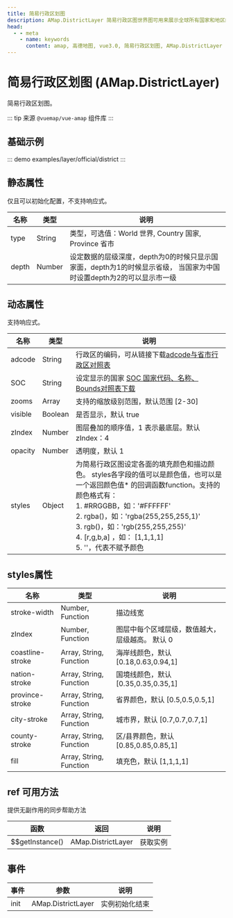 ```yaml
---
title: 简易行政区划图
description: AMap.DistrictLayer 简易行政区图世界图可用来展示全球所有国家和地区的分界线及区块，并支持颜色配置，可用于满足可视化数据展示
head:
  - - meta
    - name: keywords
      content: amap, 高德地图, vue3.0, 简易行政区划图, AMap.DistrictLayer
---
```


# 简易行政区划图 (AMap.DistrictLayer)
简易行政区划图。

::: tip
来源 ```@vuemap/vue-amap``` 组件库
:::

## 基础示例

::: demo
examples/layer/official/district
:::


## 静态属性
仅且可以初始化配置，不支持响应式。

名称 | 类型 | 说明
---|---|---|
type | String | 类型，可选值：World 世界, Country 国家, Province 省市
depth | Number | 设定数据的层级深度，depth为0的时候只显示国家面，depth为1的时候显示省级， 当国家为中国时设置depth为2的可以显示市一级

## 动态属性
支持响应式。

名称 | 类型 | 说明
---|---|---|
adcode | String | 行政区的编码，可从链接下载[adcode与省市行政区对照表](https://a.amap.com/lbs/static/file/AMap_adcode_citycode.xlsx.zip)
SOC | String | 设定显示的国家 [SOC 国家代码、名称、Bounds对照表下载](https://a.amap.com/jsapi_demos/static/demo-center/js/soc-list.json)
zooms | Array | 支持的缩放级别范围，默认范围 [2-30]
visible | Boolean | 是否显示，默认 true
zIndex | Number | 图层叠加的顺序值，1 表示最底层。默认 zIndex：4
opacity | Number | 透明度，默认 1
styles | Object | 为简易行政区图设定各面的填充颜色和描边颜色。 styles各字段的值可以是颜色值，也可以是一个返回颜色值* 的回调函数function。支持的颜色格式有：<br/>1. #RRGGBB，如：'#FFFFFF' <br/>2. rgba()，如：'rgba(255,255,255,1)'<br/> 3. rgb()，如：'rgb(255,255,255)'<br/>4. [r,g,b,a] ，如： [1,1,1,1]<br/>5. ''，代表不赋予颜色

## styles属性
名称 | 类型 | 说明
---|---|---|
stroke-width | Number, Function | 描边线宽
zIndex | Number, Function | 图层中每个区域层级，数值越大，层级越高。 默认 0
coastline-stroke | Array, String, Function | 海岸线颜色，默认 [0.18,0.63,0.94,1]
nation-stroke | Array, String, Function | 国境线颜色，默认 [0.35,0.35,0.35,1]
province-stroke | Array, String, Function | 省界颜色，默认 [0.5,0.5,0.5,1]
city-stroke | Array, String, Function | 城市界，默认 [0.7,0.7,0.7,1]
county-stroke | Array, String, Function | 区/县界颜色，默认 [0.85,0.85,0.85,1]
fill | Array, String, Function | 填充色，默认 [1,1,1,1]

## ref 可用方法
提供无副作用的同步帮助方法

函数 | 返回 | 说明
---|---|---|
$$getInstance() | AMap.DistrictLayer | 获取实例

## 事件

事件 | 参数 | 说明
---|---|---|
init | AMap.DistrictLayer | 实例初始化结束
